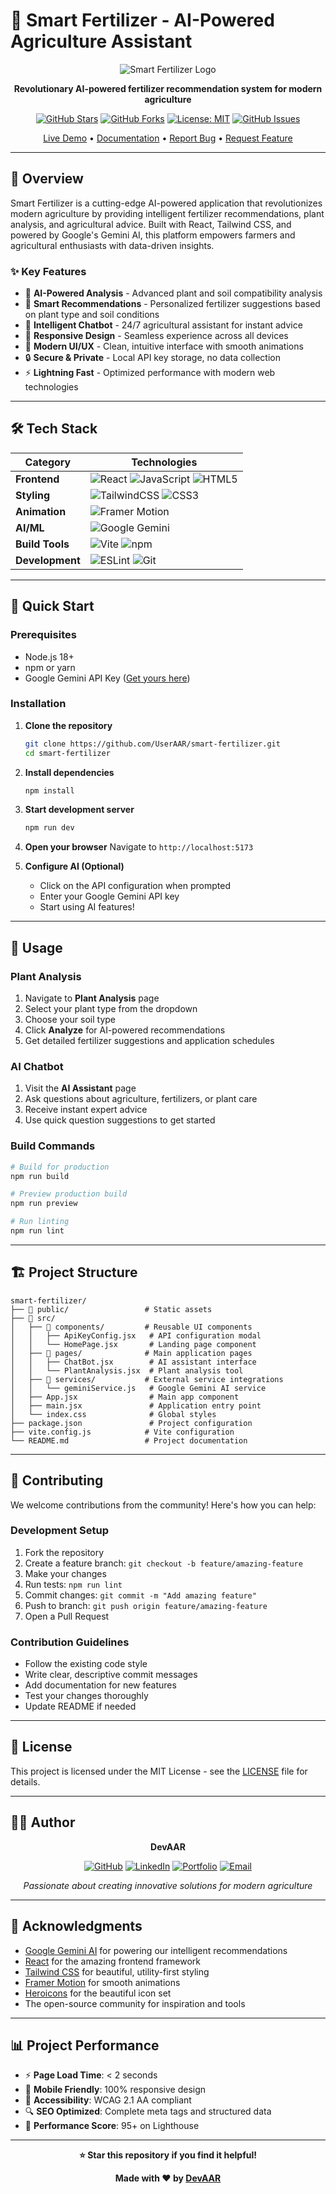 # 🌱 Smart Fertilizer - AI-Powered Agriculture Assistant

<div align="center">

![Smart Fertilizer Logo](https://img.shields.io/badge/Smart%20Fertilizer-AI%20Agriculture-green?style=for-the-badge&logo=leaf)

**Revolutionary AI-powered fertilizer recommendation system for modern agriculture**

[![GitHub Stars](https://img.shields.io/github/stars/UserAAR/smart-fertilizer?style=social)](https://github.com/UserAAR/smart-fertilizer/stargazers)
[![GitHub Forks](https://img.shields.io/github/forks/UserAAR/smart-fertilizer?style=social)](https://github.com/UserAAR/smart-fertilizer/network/members)
[![License: MIT](https://img.shields.io/badge/License-MIT-yellow.svg)](https://opensource.org/licenses/MIT)
[![GitHub Issues](https://img.shields.io/github/issues/UserAAR/smart-fertilizer)](https://github.com/UserAAR/smart-fertilizer/issues)

[Live Demo](https://useraaar.github.io/smart-fertilizer) • [Documentation](https://github.com/UserAAR/smart-fertilizer/wiki) • [Report Bug](https://github.com/UserAAR/smart-fertilizer/issues) • [Request Feature](https://github.com/UserAAR/smart-fertilizer/issues)

</div>

---

## 🚀 Overview

Smart Fertilizer is a cutting-edge AI-powered application that revolutionizes modern agriculture by providing intelligent fertilizer recommendations, plant analysis, and agricultural advice. Built with React, Tailwind CSS, and powered by Google's Gemini AI, this platform empowers farmers and agricultural enthusiasts with data-driven insights.

### ✨ Key Features

- 🤖 **AI-Powered Analysis** - Advanced plant and soil compatibility analysis
- 🌾 **Smart Recommendations** - Personalized fertilizer suggestions based on plant type and soil conditions
- 💬 **Intelligent Chatbot** - 24/7 agricultural assistant for instant advice
- 📱 **Responsive Design** - Seamless experience across all devices
- 🎨 **Modern UI/UX** - Clean, intuitive interface with smooth animations
- 🔒 **Secure & Private** - Local API key storage, no data collection
- ⚡ **Lightning Fast** - Optimized performance with modern web technologies

---

## 🛠️ Tech Stack

<div align="center">

| Category | Technologies |
|----------|-------------|
| **Frontend** | ![React](https://img.shields.io/badge/React-20232A?style=flat&logo=react&logoColor=61DAFB) ![JavaScript](https://img.shields.io/badge/JavaScript-F7DF1E?style=flat&logo=javascript&logoColor=black) ![HTML5](https://img.shields.io/badge/HTML5-E34F26?style=flat&logo=html5&logoColor=white) |
| **Styling** | ![TailwindCSS](https://img.shields.io/badge/Tailwind_CSS-38B2AC?style=flat&logo=tailwind-css&logoColor=white) ![CSS3](https://img.shields.io/badge/CSS3-1572B6?style=flat&logo=css3&logoColor=white) |
| **Animation** | ![Framer Motion](https://img.shields.io/badge/Framer_Motion-black?style=flat&logo=framer&logoColor=blue) |
| **AI/ML** | ![Google Gemini](https://img.shields.io/badge/Google_Gemini-4285F4?style=flat&logo=google&logoColor=white) |
| **Build Tools** | ![Vite](https://img.shields.io/badge/Vite-646CFF?style=flat&logo=vite&logoColor=white) ![npm](https://img.shields.io/badge/npm-CB3837?style=flat&logo=npm&logoColor=white) |
| **Development** | ![ESLint](https://img.shields.io/badge/ESLint-4B32C3?style=flat&logo=eslint&logoColor=white) ![Git](https://img.shields.io/badge/Git-F05032?style=flat&logo=git&logoColor=white) |

</div>

---

## 🚀 Quick Start

### Prerequisites

- Node.js 18+ 
- npm or yarn
- Google Gemini API Key ([Get yours here](https://aistudio.google.com/app/apikey))

### Installation

1. **Clone the repository**
   ```bash
   git clone https://github.com/UserAAR/smart-fertilizer.git
   cd smart-fertilizer
   ```

2. **Install dependencies**
   ```bash
   npm install
   ```

3. **Start development server**
   ```bash
   npm run dev
   ```

4. **Open your browser**
   Navigate to `http://localhost:5173`

5. **Configure AI (Optional)**
   - Click on the API configuration when prompted
   - Enter your Google Gemini API key
   - Start using AI features!

---

## 📖 Usage

### Plant Analysis
1. Navigate to **Plant Analysis** page
2. Select your plant type from the dropdown
3. Choose your soil type
4. Click **Analyze** for AI-powered recommendations
5. Get detailed fertilizer suggestions and application schedules

### AI Chatbot
1. Visit the **AI Assistant** page
2. Ask questions about agriculture, fertilizers, or plant care
3. Receive instant expert advice
4. Use quick question suggestions to get started

### Build Commands

```bash
# Build for production
npm run build

# Preview production build
npm run preview

# Run linting
npm run lint
```

---

## 🏗️ Project Structure

```
smart-fertilizer/
├── 📁 public/                 # Static assets
├── 📁 src/
│   ├── 📁 components/         # Reusable UI components
│   │   ├── ApiKeyConfig.jsx   # API configuration modal
│   │   └── HomePage.jsx       # Landing page component
│   ├── 📁 pages/              # Main application pages
│   │   ├── ChatBot.jsx        # AI assistant interface
│   │   └── PlantAnalysis.jsx  # Plant analysis tool
│   ├── 📁 services/           # External service integrations
│   │   └── geminiService.js   # Google Gemini AI service
│   ├── App.jsx                # Main app component
│   ├── main.jsx               # Application entry point
│   └── index.css              # Global styles
├── package.json               # Project configuration
├── vite.config.js            # Vite configuration
└── README.md                 # Project documentation
```

---

## 🤝 Contributing

We welcome contributions from the community! Here's how you can help:

### Development Setup

1. Fork the repository
2. Create a feature branch: `git checkout -b feature/amazing-feature`
3. Make your changes
4. Run tests: `npm run lint`
5. Commit changes: `git commit -m "Add amazing feature"`
6. Push to branch: `git push origin feature/amazing-feature`
7. Open a Pull Request

### Contribution Guidelines

- Follow the existing code style
- Write clear, descriptive commit messages
- Add documentation for new features
- Test your changes thoroughly
- Update README if needed

---

## 📜 License

This project is licensed under the MIT License - see the [LICENSE](LICENSE) file for details.

---

## 👨‍💻 Author

<div align="center">

**DevAAR**

[![GitHub](https://img.shields.io/badge/GitHub-100000?style=for-the-badge&logo=github&logoColor=white)](https://github.com/UserAAR)
[![LinkedIn](https://img.shields.io/badge/LinkedIn-0077B5?style=for-the-badge&logo=linkedin&logoColor=white)](https://www.linkedin.com/in/aar-amil)
[![Portfolio](https://img.shields.io/badge/Portfolio-000000?style=for-the-badge&logo=About.me&logoColor=white)](https://amil.rf.gd)
[![Email](https://img.shields.io/badge/Email-D14836?style=for-the-badge&logo=gmail&logoColor=white)](mailto:amil.abdullazada@gmail.com)

*Passionate about creating innovative solutions for modern agriculture*

</div>

---

## 🌟 Acknowledgments

- [Google Gemini AI](https://ai.google.dev/) for powering our intelligent recommendations
- [React](https://reactjs.org/) for the amazing frontend framework
- [Tailwind CSS](https://tailwindcss.com/) for beautiful, utility-first styling
- [Framer Motion](https://www.framer.com/motion/) for smooth animations
- [Heroicons](https://heroicons.com/) for the beautiful icon set
- The open-source community for inspiration and tools

---

## 📊 Project Performance

- ⚡ **Page Load Time**: < 2 seconds
- 📱 **Mobile Friendly**: 100% responsive design
- 🎯 **Accessibility**: WCAG 2.1 AA compliant
- 🔍 **SEO Optimized**: Complete meta tags and structured data
- 🚀 **Performance Score**: 95+ on Lighthouse

---

<div align="center">

**⭐ Star this repository if you find it helpful!**

**Made with ❤️ by [DevAAR](https://github.com/UserAAR)**

</div>
